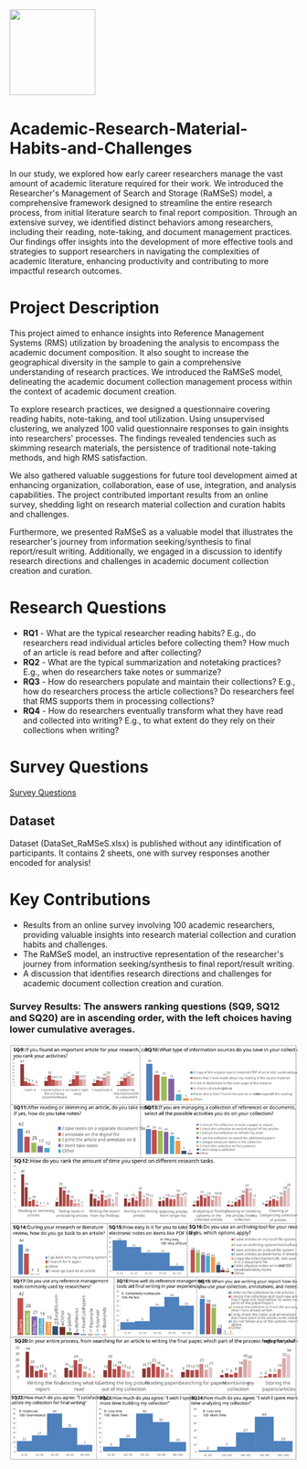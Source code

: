 <img src="https://github.com/shakirul15-311/RaMSeS/blob/main/RaMSeS.gif" width="150" height="150">

# Academic-Research-Material-Habits-and-Challenges
In our study, we explored how early career researchers manage the vast amount of academic literature required for their work. We introduced the Researcher's Management of Search and Storage (RaMSeS) model, a comprehensive framework designed to streamline the entire research process, from initial literature search to final report composition. Through an extensive survey, we identified distinct behaviors among researchers, including their reading, note-taking, and document management practices. Our findings offer insights into the development of more effective tools and strategies to support researchers in navigating the complexities of academic literature, enhancing productivity and contributing to more impactful research outcomes.


# Project Description
This project aimed to enhance insights into Reference Management Systems (RMS) utilization by broadening the analysis to encompass the academic document composition. It also sought to increase the geographical diversity in the sample to gain a comprehensive understanding of research practices. We introduced the RaMSeS model, delineating the academic document collection management process within the context of academic document creation.

To explore research practices, we designed a questionnaire covering reading habits, note-taking, and tool utilization. Using unsupervised clustering, we analyzed 100 valid questionnaire responses to gain insights into researchers' processes. The findings revealed tendencies such as skimming research materials, the persistence of traditional note-taking methods, and high RMS satisfaction.

We also gathered valuable suggestions for future tool development aimed at enhancing organization, collaboration, ease of use, integration, and analysis capabilities. The project contributed important results from an online survey, shedding light on research material collection and curation habits and challenges.

Furthermore, we presented RaMSeS as a valuable model that illustrates the researcher's journey from information seeking/synthesis to final report/result writing. Additionally, we engaged in a discussion to identify research directions and challenges in academic document collection creation and curation.

# Research Questions
- **RQ1** - What are the typical researcher reading habits? E.g., do researchers read individual articles before collecting them? How much of an article is read before and after collecting?
- **RQ2** - What are the typical summarization and notetaking practices? E.g., when do researchers take notes or summarize?
- **RQ3** - How do researchers populate and maintain their collections? E.g., how do researchers process the article collections? Do researchers feel that RMS supports them in processing collections?
- **RQ4** - How do researchers eventually transform what they have read and collected into writing? E.g., to what extent do they rely on their collections when writing?


# Survey Questions
[Survey Questions](Survey_Questions_v8_jan31.pdf)

## Dataset
Dataset (DataSet_RaMSeS.xlsx) is published without any idintification of participants. It contains 2 sheets, one with survey responses another encoded for analysis!

# Key Contributions

- Results from an online survey involving 100 academic researchers, providing valuable insights into research material collection and curation habits and challenges.
- The RaMSeS model, an instructive representation of the researcher's journey from information seeking/synthesis to final report/result writing.
- A discussion that identifies research directions and challenges for academic document collection creation and curation.

### Survey Results: The answers ranking questions (SQ9, SQ12 and SQ20) are in ascending order, with the left choices having lower cumulative averages.
![: Survey Results: The answers ranking questions (SQ9, SQ12 and SQ20) are in ascending order, with the left choices having lower cumulative averages.](Results-2.svg)

